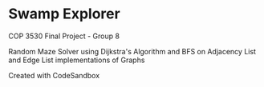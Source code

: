 # Swamp Explorer
COP 3530 Final Project - Group 8

Random Maze Solver using Dijkstra's Algorithm and BFS on Adjacency List and Edge List implementations of Graphs

Created with CodeSandbox
